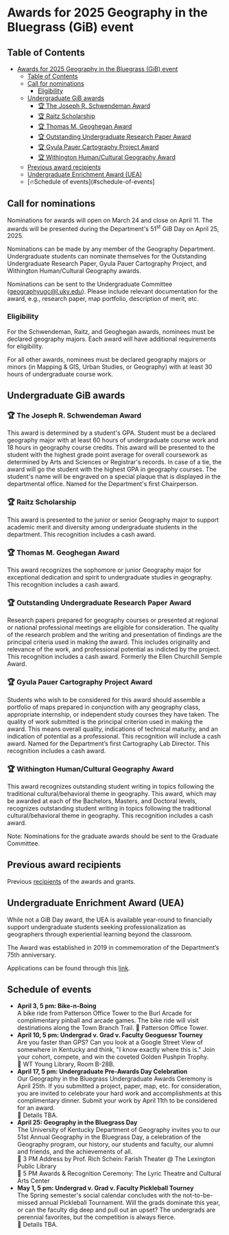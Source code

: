# Awards for 2025 Geography in the Bluegrass (GiB) event

## Table of Contents

<!-- TOC -->

- [Awards for 2025 Geography in the Bluegrass (GiB) event](#awards-for-2025-geography-in-the-bluegrass-gib-event)
  - [Table of Contents](#table-of-contents)
  - [Call for nominations](#call-for-nominations)
    - [Eligibility](#eligibility)
  - [Undergraduate GiB awards](#undergraduate-gib-awards)
    - [🏆 The Joseph R. Schwendeman Award](#-the-joseph-r-schwendeman-award)
    - [🏆 Raitz Scholarship](#-raitz-scholarship)
    - [🏆 Thomas M. Geoghegan Award](#-thomas-m-geoghegan-award)
    - [🏆 Outstanding Undergraduate Research Paper Award](#-outstanding-undergraduate-research-paper-award)
    - [🏆 Gyula Pauer Cartography Project Award](#-gyula-pauer-cartography-project-award)
    - [🏆 Withington Human/Cultural Geography Award](#-withington-humancultural-geography-award)
  - [Previous award recipients](#previous-award-recipients)
  - [Undergraduate Enrichment Award (UEA)](#undergraduate-enrichment-award-uea)
  - [🔥Schedule of events](#schedule-of-events]

<!-- /TOC -->

## Call for nominations

Nominations for awards will open on March 24 and close on April 11. The awards will be presented during the Department's 51<sup>st</sup> GiB Day on April 25, 2025.

Nominations can be made by any member of the Geography Department. Undergraduate students can nominate themselves for the Outstanding Undergraduate Research Paper, Gyula Pauer Cartography Project, and Withington Human/Cultural Geography awards.

Nominations can be sent to the Undergraduate Committee (geographyugc@l.uky.edu). Please include relevant documentation for the award, e.g., research paper, map portfolio, description of merit, etc.

### Eligibility

For the Schwendeman, Raitz, and Geoghegan awards, nominees must be declared geography majors. Each award will have additional requirements for eligibility.

For all other awards, nominees must be declared geography majors or minors (in Mapping & GIS, Urban Studies, or Geography) with at least 30 hours of undergraduate course work.

## Undergraduate GiB awards

### 🏆 The Joseph R. Schwendeman Award

This award is determined by a student's GPA. Student must be a declared geography major with at least 60 hours of undergraduate course work and 18 hours in geography course credits. This award will be presented to the student with the highest grade point average for overall coursework as determined by Arts and Sciences or Registrar's records. In case of a tie, the award will go the student with the highest GPA in geography courses. The student's name will be engraved on a special plaque that is displayed in the departmental office. Named for the Department's first Chairperson.

### 🏆 Raitz Scholarship

This award is presented to the junior or senior Geography major to support academic merit and diversity among undergraduate students in the department. This recognition includes a cash award.

### 🏆 Thomas M. Geoghegan Award

This award recognizes the sophomore or junior Geography major for exceptional dedication and spirit to undergraduate studies in geography. This recognition includes a cash award.

### 🏆 Outstanding Undergraduate Research Paper Award

Research papers prepared for geography courses or presented at regional or national professional meetings are eligible for consideration. The quality of the research problem and the writing and presentation of findings are the principal criteria used in making the award. This includes originality and relevance of the work, and professional potential as indicted by the project. This recognition includes a cash award. Formerly the Ellen Churchill Semple Award.

### 🏆 Gyula Pauer Cartography Project Award

Students who wish to be considered for this award should assemble a portfolio of maps prepared in conjunction with any geography class, appropriate internship, or independent study courses they have taken. The quality of work submitted is the principal criterion used in making the award. This means overall quality, indications of technical maturity, and an indication of potential as a professional. This recognition will include a cash award. Named for the Department’s first Cartography Lab Director. This recognition includes a cash award.

### 🏆 Withington Human/Cultural Geography Award

This award recognizes outstanding student writing in topics following the traditional cultural/behavioral theme in geography. This award, which may be awarded at each of the Bachelors, Masters, and Doctoral levels, recognizes outstanding student writing in topics following the traditional cultural/behavioral theme in geography. This recognition includes a cash award.

Note: Nominations for the graduate awards should be sent to the Graduate Committee.

## Previous award recipients

Previous [recipients](https://geography.as.uky.edu/geography-department-award-recipients) of the awards and grants.

## Undergraduate Enrichment Award (UEA)

While not a GiB Day award, the UEA is available year-round to financially support undergraduate students seeking professionalization as geographers through experiential learning beyond the classroom.

The Award was established in 2019 in commemoration of the Department’s 75th anniversary.

Applications can be found through this [link](https://geography.as.uky.edu/undergraduate-enrichment-award-uea).

## Schedule of events

* **April 3, 5 pm: Bike-n-Boing**  
A bike ride from Patterson Office Tower to the Burl Arcade for complimentary pinball and arcade games. The bike ride will visit destinations along the Town Branch Trail.
📍 Patterson Office Tower.
* **April 10, 5 pm: Undergrad v. Grad v. Faculty Geoguessr Tourney**    
Are you faster than GPS? Can you look at a Google Street View of somewhere in Kentucky and think, "I know exactly where this is." Join your cohort, compete, and win the coveted Golden Pushpin Trophy.    
📍 WT Young Library, Room B-28B.
* **April 17, 5 pm: Undergraduate Pre-Awards Day Celebration**  
Our Geography in the Bluegrass Undergraduate Awards Ceremony is April 25th. If you submitted a project, paper, map, etc. for consideration, you are invited to celebrate your hard work and accomplishments at this complimentary dinner. Submit your work by April 11th to be considered for an award.  
📍 Details TBA.   
* **April 25: Geography in the Bluegrass Day**  
The University of Kentucky Department of Geography invites you to our 51st Annual Geography in the Bluegrass Day, a celebration of the Geography program, our history, our students and faculty, our alumni and friends, and the achievements of all.   
📍 3 PM Address by Prof. Rich Schein: Farish Theater @ The Lexington Public Library   
📍 5 PM Awards & Recognition Ceremony: The Lyric Theatre and Cultural Arts Center
* **May 1, 5 pm: Undergrad v. Grad v. Faculty Pickleball Tourney**    
The Spring semester's social calendar concludes with the not-to-be-missed annual Pickleball Tournament. Will the grads dominate this year, or can the faculty dig deep and pull out an upset? The undergrads are perennial favorites, but the competition is always fierce.   
📍 Details TBA.
